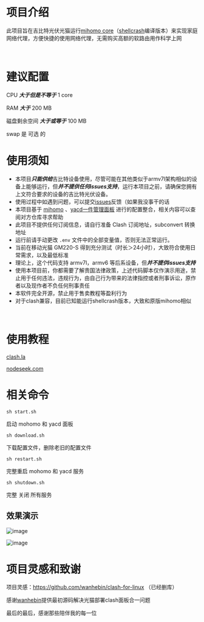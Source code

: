 

# 项目介绍

此项目旨在吉比特光伏光猫运行[mihomo core](https://github.com/MetaCubeX/mihomo/releases)（[shellcrash](https://github.com/juewuy/ShellCrash)编译版本）来实现家庭网络代理，方便快捷的使用网络代理，无需购买高额的软路由用作科学上网

<br>

# 建议配置

CPU ***大于但是不等于*** 1 core

RAM ***大于*** 200 MB

磁盘剩余空间 ***大于或等于*** 100 MB

swap 是 可选 的

# 使用须知

- 本项目***只能供给***吉比特设备使用，尽管可能在其他类似于armv7l架构相似的设备上能够运行，但***并不提供任何issues支持***，运行本项目之前，请确保您拥有上文符合要求的设备的吉比特光伏设备。
- 使用过程中如遇到问题，可以提交[issues](https://github.com/zelgezhi/clash-for-Gigabit/issues)反馈（如果我没事干的话
- 本项目基于 [mihomo]([https://github.com/Dreamacro/clash](https://github.com/MetaCubeX/mihomo/releases)) 、[yacd一件管理面板](https://github.com/haishanh/yacd) 进行的配置整合，相关内容可以查阅对方仓库寻求帮助
- 此项目不提供任何订阅信息，请自行准备 Clash 订阅地址，subconvert 转换地址
- 运行前请手动更改 `.env` 文件中的全部变量值，否则无法正常运行。
- 当前在移动光猫 GM220-S 得到充分测试（时长＞24小时），大致符合使用日常需求，以及最低标准
- 理论上，这个代码支持 armv7l，armv6 等后系设备，但***并不提供issues支持***
- 使用本项目前，你都需要了解贵国法律政策，上述代码脚本仅作演示用途，禁止用于任何违法，违规行为，由自己行为带来的法律指控或者刑事诉讼，原作者以及现作者不负任何刑事责任
- 本软件完全开源，禁止用于售卖教程等盈利行为
- 对于clash兼容，目前已知能运行shellcrash版本，大致和原版mihomo相似

<br>

# 使用教程

[clash.la]([clash.la](https://www.clash.la/archives/860/))

[nodeseek.com](https://www.nodeseek.com/post-143967-1)

# 相关命令
```
sh start.sh
```

启动 mohomo 和 yacd 面板
```
sh download.sh
```

下载配置文件，删除老旧的配置文件

```
sh restart.sh
```

完整重启 mohomo 和 yacd 服务

```
sh shutdown.sh
```

完整 关闭 所有服务

## 效果演示

![image](https://github.com/user-attachments/assets/b3b19a35-2e53-4248-a3f0-c9ccb4f558b8)

![image](https://github.com/user-attachments/assets/b65ae678-9493-4875-a40b-e15b7a945a1e)

# 项目灵感和致谢

项目灵感：https://github.com/wanhebin/clash-for-linux （已经删库）

感谢[wanhebin](https://github.com/wanhebin)提供最初源码解决光猫部署clash面板合一问题

最后的最后，感谢那些陪伴我的每一位

